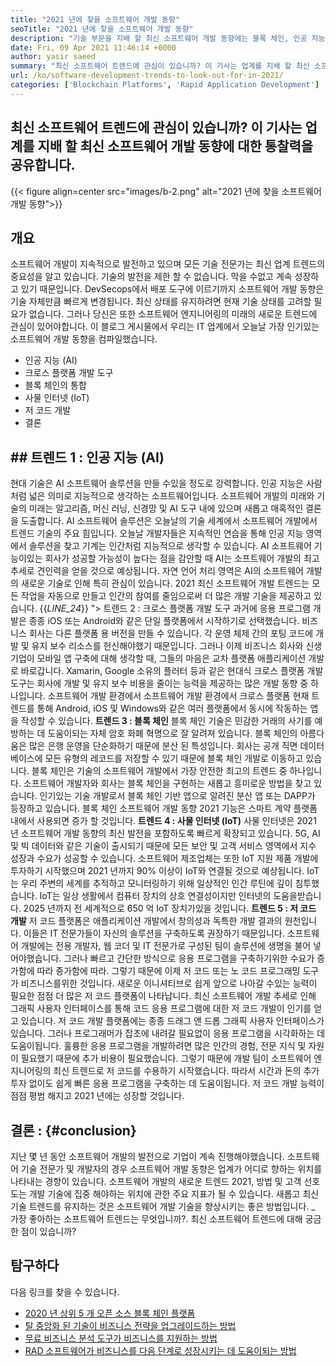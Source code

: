 ```yaml
---
title: "2021 년에 찾을 소프트웨어 개발 동향" 
seoTitle: "2021 년에 찾을 소프트웨어 개발 동향" 
description: "기술 부문을 지배 할 최신 소프트웨어 개발 동향에는 블록 체인, 인공 지능, No 코드 및 더 많은 새로운 트렌드가 포함됩니다." 
date: Fri, 09 Apr 2021 11:46:14 +0000
author: yasir saeed
summary: "최신 소프트웨어 트렌드에 관심이 있습니까? 이 기사는 업계를 지배 할 최신 소프트웨어 개발 동향에 대한 통찰력을 공유합니다." 
url: /ko/software-development-trends-to-look-out-for-in-2021/
categories: ['Blockchain Platforms', 'Rapid Application Development']
---
```


## 최신 소프트웨어 트렌드에 관심이 있습니까? 이 기사는 업계를 지배 할 최신 소프트웨어 개발 동향에 대한 통찰력을 공유합니다.

{{< figure align=center src="images/b-2.png" alt="2021 년에 찾을 소프트웨어 개발 동향">}}


##  **개요** 
소프트웨어 개발이 지속적으로 발전하고 있으며 모든 기술 전문가는 최신 업계 트렌드의 중요성을 알고 있습니다. 기술의 발전을 제한 할 수 없습니다. 막을 수없고 계속 성장하고 있기 때문입니다. DevSecops에서 배포 도구에 이르기까지 소프트웨어 개발 동향은 기술 자체만큼 빠르게 변경됩니다.
최신 상태를 유지하려면 현재 기술 상태를 고려할 필요가 없습니다. 그러나 당신은 또한 소프트웨어 엔지니어링의 미래의 새로운 트렌드에 관심이 있어야합니다. 이 블로그 게시물에서 우리는 IT 업계에서 오늘날 가장 인기있는 소프트웨어 개발 동향을 컴파일했습니다.
  * 인공 지능 (AI)
  * 크로스 플랫폼 개발 도구
  * 블록 체인의 통합
  * 사물 인터넷 (IoT)
  * 저 코드 개발
  * 결론

## ##  **트렌드 1 : 인공 지능 (AI)** 
현대 기술은 AI 소프트웨어 솔루션을 만들 수있을 정도로 강력합니다. 인공 지능은 사람처럼 넓은 의미로 지능적으로 생각하는 소프트웨어입니다. 소프트웨어 개발의 미래와 기술의 미래는 알고리즘, 머신 러닝, 신경망 및 AI 도구 내에 있으며 새롭고 매혹적인 결론을 도출합니다. AI 소프트웨어 솔루션은 오늘날의 기술 세계에서 소프트웨어 개발에서 트렌드 기술의 주요 힘입니다.
오늘날 개발자들은 지속적인 연습을 통해 인공 지능 영역에서 솔루션을 찾고 기계는 인간처럼 지능적으로 생각할 수 있습니다. AI 소프트웨어 기능이있는 회사가 성공할 가능성이 높다는 점을 감안할 때 AI는 소프트웨어 개발의 최고 추세로 견인력을 얻을 것으로 예상됩니다. 자연 언어 처리 영역은 AI의 소프트웨어 개발의 새로운 기술로 인해 특히 관심이 있습니다. 2021 최신 소프트웨어 개발 트렌드는 모든 작업을 자동으로 만들고 인간의 참여를 줄임으로써 더 많은 개발 기술을 제공하고 있습니다.
{{_LINE_24_}}
"> 트렌드 2 : 크로스 플랫폼 개발 도구
과거에 응용 프로그램 개발은 종종 iOS 또는 Android와 같은 단일 플랫폼에서 시작하기로 선택했습니다. 비즈니스 회사는 다른 플랫폼 용 버전을 만들 수 있습니다. 각 운영 체제 간의 포팅 코드에 개발 및 유지 보수 리소스를 헌신해야했기 때문입니다. 그러나 이제 비즈니스 회사와 신생 기업이 모바일 앱 구축에 대해 생각할 때, 그들의 마음은 교차 플랫폼 애플리케이션 개발로 바로갑니다.
Xamarin, Google 소유의 플러터 등과 같은 현대식 크로스 플랫폼 개발 도구는 회사에 개발 및 유지 보수 비용을 줄이는 능력을 제공하는 많은 개발 동향 중 하나입니다. 소프트웨어 개발 환경에서 소프트웨어 개발 환경에서 크로스 플랫폼 현재 트렌드를 통해 Android, iOS 및 Windows와 같은 여러 플랫폼에서 동시에 작동하는 앱을 작성할 수 있습니다.
**트렌드 3 : 블록 체인**
블록 체인 기술은 민감한 거래의 사기를 예방하는 데 도움이되는 자체 암호 화폐 혁명으로 잘 알려져 있습니다. 블록 체인의 아름다움은 많은 은행 운영을 단순화하기 때문에 분산 된 특성입니다. 회사는 공개 직면 데이터베이스에 모든 유형의 레코드를 저장할 수 있기 때문에 블록 체인 개발로 이동하고 있습니다.
블록 체인은 기술의 소프트웨어 개발에서 가장 안전한 최고의 트렌드 중 하나입니다. 소프트웨어 개발자와 회사는 블록 체인을 구현하는 새롭고 흥미로운 방법을 찾고 있습니다. 인기있는 기술 개발로서 블록 체인 기반 앱으로 알려진 분산 앱 또는 DAPP가 등장하고 있습니다. 블록 체인 소프트웨어 개발 동향 2021 기능은 스마트 계약 플랫폼 내에서 사용되면 증가 할 것입니다.
**트렌드 4 : 사물 인터넷 (IoT)**
사물 인터넷은 2021 년 소프트웨어 개발 동향의 최신 발전을 포함하도록 빠르게 확장되고 있습니다. 5G, AI 및 빅 데이터와 같은 기술이 출시되기 때문에 모든 보안 및 고객 서비스 영역에서 지수 성장과 수요가 성공할 수 있습니다. 소프트웨어 제조업체는 또한 IoT 지원 제품 개발에 투자하기 시작했으며 2021 년까지 90% 이상이 IoT와 연결될 것으로 예상됩니다.
IoT는 우리 주변의 세계를 추적하고 모니터링하기 위해 일상적인 인간 루틴에 깊이 침투했습니다. IoT는 일상 생활에서 컴퓨터 장치의 상호 연결성이지만 인터넷의 도움을받습니다. 2025 년까지 전 세계적으로 650 억 IoT 장치가있을 것입니다.
**트렌드 5 : 저 코드 개발**
저 코드 플랫폼은 애플리케이션 개발에서 창의성과 독특한 개발 결과의 원천입니다. 이들은 IT 전문가들이 자신의 솔루션을 구축하도록 권장하기 때문입니다. 소프트웨어 개발에는 전용 개발자, 웹 코더 및 IT 전문가로 구성된 팀이 솔루션에 생명을 불어 넣어야했습니다. 그러나 빠르고 간단한 방식으로 응용 프로그램을 구축하기위한 수요가 증가함에 따라 증가함에 따라. 그렇기 때문에 이제 저 코드 또는 노 코드 프로그래밍 도구가 비즈니스를위한 것입니다. 새로운 이니셔티브로 쉽게 앞으로 나아갈 수있는 능력이 필요한 점점 더 많은 저 코드 플랫폼이 나타납니다.
최신 소프트웨어 개발 추세로 인해 그래픽 사용자 인터페이스를 통해 코드 응용 프로그램에 대한 저 코드 개발이 인기를 얻고 있습니다. 저 코드 개발 플랫폼에는 종종 드래그 앤 드롭 그래픽 사용자 인터페이스가 있습니다. 그러나 프로그래머가 잡초에 내려갈 필요없이 응용 프로그램을 시각화하는 데 도움이됩니다. 훌륭한 응용 프로그램을 개발하려면 많은 인간의 경험, 전문 지식 및 자원이 필요했기 때문에 추가 비용이 필요했습니다. 그렇기 때문에 개발 팀이 소프트웨어 엔지니어링의 최신 트렌드로 저 코드를 수용하기 시작했습니다. 따라서 시간과 돈의 추가 투자 없이도 쉽게 빠른 응용 프로그램을 구축하는 데 도움이됩니다. 저 코드 개발 능력이 점점 평범 해지고 2021 년에는 성장할 것입니다.

##  **결론**  :   {#conclusion}
지난 몇 년 동안 소프트웨어 개발의 발전으로 기업이 계속 진행해야했습니다. 소프트웨어 기술 전문가 및 개발자의 경우 소프트웨어 개발 동향은 업계가 어디로 향하는 위치를 나타내는 경향이 있습니다. 소프트웨어 개발의 새로운 트렌드 2021, 방법 및 고객 선호도는 개발 기술에 집중 해야하는 위치에 관한 주요 지표가 될 수 있습니다. 새롭고 최신 기술 트렌드를 유지하는 것은 소프트웨어 개발 기술을 향상시키는 좋은 방법입니다.
_ 가장 좋아하는 소프트웨어 트렌드는 무엇입니까?. 최신 소프트웨어 트렌드에 대해 궁금한 점이 있습니까?

## 탐구하다
다음 링크를 찾을 수 있습니다.
  * [2020 년 상위 5 개 오픈 소스 블록 체인 플랫폼][2]
  * [탈 중앙화 된 기술이 비즈니스 전략을 업그레이드하는 방법][3]
  * [무료 비즈니스 분석 도구가 비즈니스를 지원하는 방법][4]
  * [RAD 소프트웨어가 비즈니스를 다음 단계로 성장시키는 데 도움이되는 방법][5]

  
[1]: mailto:yasir.saeed@aspose.com
[2]: https://blog.containerize.com/blockchain-platforms/top-5-open-source-blockchain-platforms-in-2020/
[3]: https://blog.containerize.com/2020/11/27/how-decentralized-technology-upgrades-your-business-strategy/
[4]: https://blog.containerize.com/2021/03/12/how-free-business-analytics-tools-assist-your-business/
[5]: https://blog.containerize.com/rapid-application-development/rapid-application-development-software-for-business-rad/
